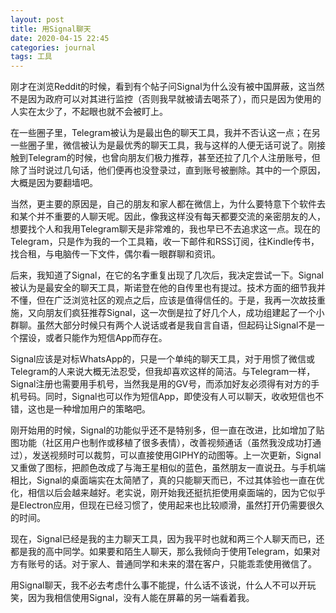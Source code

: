```yaml
---
layout: post
title: 用Signal聊天
date: 2020-04-15 22:45
categories: journal
tags: 工具
---
```


刚才在浏览Reddit的时候，看到有个帖子问Signal为什么没有被中国屏蔽，这当然不是因为政府可以对其进行监控（否则我早就被请去喝茶了），而只是因为使用的人实在太少了，不起眼也就不会被盯上。

在一些圈子里，Telegram被认为是最出色的聊天工具，我并不否认这一点；在另一些圈子里，微信被认为是最优秀的聊天工具，我与这样的人便无话可说了。刚接触到Telegram的时候，也曾向朋友们极力推荐，甚至还拉了几个人注册账号，但除了当时说过几句话，他们便再也没登录过，直到账号被删除。其中的一个原因，大概是因为要翻墙吧。

当然，更主要的原因是，自己的朋友和家人都在微信上，为什么要特意下个软件去和某个并不重要的人聊天呢。因此，像我这样没有每天都要交流的亲密朋友的人，想要找个人和我用Telegram聊天是非常难的，我也早已不去追求这一点。现在的Telegram，只是作为我的一个工具箱，收一下邮件和RSS订阅，往Kindle传书，找合租，与电脑传一下文件，偶尔看一眼群聊和资讯。

后来，我知道了Signal，在它的名字重复出现了几次后，我决定尝试一下。Signal被认为是最安全的聊天工具，斯诺登在他的自传里也有提过。技术方面的细节我并不懂，但在广泛浏览社区的观点之后，应该是值得信任的。于是，我再一次故技重施，又向朋友们疯狂推荐Signal，这一次倒是拉了好几个人，成功组建起了一个小群聊。虽然大部分时候只有两个人说话或者是我自言自语，但起码让Signal不是一个摆设，或者只能作为短信App而存在。

Signal应该是对标WhatsApp的，只是一个单纯的聊天工具，对于用惯了微信或Telegram的人来说大概无法忍受，但我却喜欢这样的简洁。与Telegram一样，Signal注册也需要用手机号，当然我是用的GV号，而添加好友必须得有对方的手机号码。同时，Signal也可以作为短信App，即使没有人可以聊天，收收短信也不错，这也是一种增加用户的策略吧。

刚开始用的时候，Signal的功能似乎还不是特别多，但一直在改进，比如增加了贴图功能（社区用户也制作或移植了很多表情），改善视频通话（虽然我没成功打通过），发送视频时可以裁剪，可以直接使用GIPHY的动图等。上一次更新，Signal又重做了图标，把颜色改成了与海王星相似的蓝色，虽然朋友一直说丑。与手机端相比，Signal的桌面端实在太简陋了，真的只能聊天而已，不过其体验也一直在优化，相信以后会越来越好。老实说，刚开始我还挺抗拒使用桌面端的，因为它似乎是Electron应用，但现在已经习惯了，使用起来也比较顺滑，虽然打开仍需要很久的时间。

现在，Signal已经是我的主力聊天工具，因为我平时也就和两三个人聊天而已，还都是我的高中同学。如果要和陌生人聊天，那么我倾向于使用Telegram，如果对方有账号的话。对于家人、普通同学和未来的潜在客户，只能乖乖使用微信了。

用Signal聊天，我不必去考虑什么事不能提，什么话不该说，什么人不可以开玩笑，因为我相信使用Signal，没有人能在屏幕的另一端看着我。
